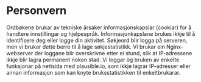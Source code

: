 # Personvern
Ordbøkene brukar av tekniske årsaker informasjonskapslar (cookiar) for å handtere innstillingar og hjelpespråk. Informasjonkapslane brukes ikkje til å identifisere deg eller logge din aktivitet. Søkjeord blir logga på serveren, men vi brukar dette berre til å lage søkjestatistikk. Vi brukar ein Nginx-webserver der loggane blir overskrivne etter ei stund, slik at IP-adressene ikkje blir lagra permanent nokon stad. Vi loggar òg bruken av enkelte funksjonar på nettsida med plausible.io, som ikkje lagrar IP-adresser eller annan informasjon som kan knyte bruksstatistikken til enkeltbrukarar.